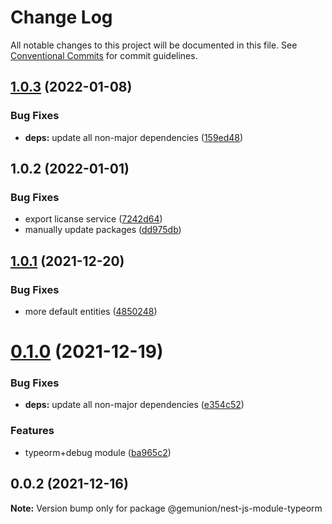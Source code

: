 # Change Log

All notable changes to this project will be documented in this file.
See [Conventional Commits](https://conventionalcommits.org) for commit guidelines.

## [1.0.3](https://github.com/gemunion/nestjs-packages/compare/@gemunion/nest-js-module-typeorm@1.0.2...@gemunion/nest-js-module-typeorm@1.0.3) (2022-01-08)


### Bug Fixes

* **deps:** update all non-major dependencies ([159ed48](https://github.com/gemunion/nestjs-packages/commit/159ed486815403ddfadd98a05ce51b6f0eadffed))





## 1.0.2 (2022-01-01)


### Bug Fixes

* export licanse service ([7242d64](https://github.com/gemunion/nestjs-packages/commit/7242d64d3fa6c93ae71da397341a135fc0bfc40b))
* manually update packages ([dd975db](https://github.com/gemunion/nestjs-packages/commit/dd975db3eb929587918025408a00600715c35fb5))





## [1.0.1](https://github.com/gemunion/nestjs-packages/compare/@gemunion/nest-js-module-typeorm@0.1.0...@gemunion/nest-js-module-typeorm@1.0.1) (2021-12-20)


### Bug Fixes

* more default entities ([4850248](https://github.com/gemunion/nestjs-packages/commit/48502484c417c6f467e1a9099b6eea3335c47dd7))





# [0.1.0](https://github.com/gemunion/nestjs-packages/compare/@gemunion/nest-js-module-typeorm@0.0.2...@gemunion/nest-js-module-typeorm@0.1.0) (2021-12-19)


### Bug Fixes

* **deps:** update all non-major dependencies ([e354c52](https://github.com/gemunion/nestjs-packages/commit/e354c52df8d33b4330c39bbb25fd8d557536f628))


### Features

* typeorm+debug module ([ba965c2](https://github.com/gemunion/nestjs-packages/commit/ba965c245fd2ab57b18b528eed86c3d2ad2c74ca))





## 0.0.2 (2021-12-16)

**Note:** Version bump only for package @gemunion/nest-js-module-typeorm
